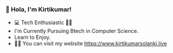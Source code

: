 ### 👋 Hola, I'm Kirtikumar!
- 💻 Tech Enthusiastic 👨‍💻
- I'm Currently Pursuing Btech in Computer Science.
- Learn to Enjoy.
- 👨‍💻 You can visit my website https://www.kirtikumarsolanki.live
###
<!--
**KirtiRaj2109/Kirtiraj2109** is a ✨ _special_ ✨ repository because its `README.md` (this file) appears on your GitHub profile.

Here are some ideas to get you started:

- 🔭 I’m currently working on ...
- 🌱 I’m currently learning ...
- 👯 I’m looking to collaborate on ...
- 🤔 I’m looking for help with ...
- 💬 Ask me about ...
- 📫 How to reach me: ...
- 😄 Pronouns: ...
- ⚡ Fun fact: ...
-->

<br>

